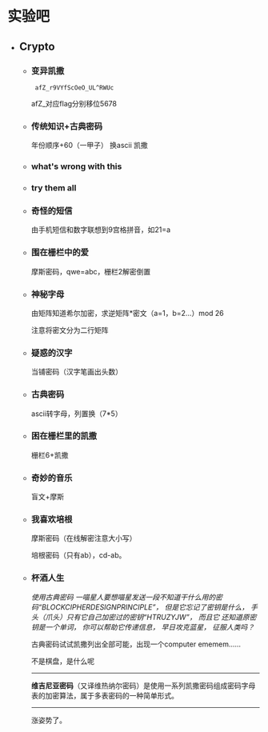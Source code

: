 # **实验吧**
- ## Crypto
   - ### 变异凯撒
          afZ_r9VYfScOeO_UL^RWUc 
     afZ_对应flag分别移位5678
   - ### 传统知识+古典密码
     年份顺序+60（一甲子）                       换ascii
     凯撒

   - ###  what's wrong with this
   
   - ### try them all
   
   -  ### 奇怪的短信
      由手机短信和数字联想到9宫格拼音，如21=a
     
    - ### 围在栅栏中的爱
      摩斯密码，qwe=abc，栅栏2解密倒置
    - ### 神秘字母
      由矩阵知道希尔加密，求逆矩阵*密文（a=1，b=2...）mod 26
      
      注意将密文分为二行矩阵
    - ### 疑惑的汉字
      当铺密码（汉字笔画出头数）
    - ### 古典密码
      ascii转字母，列置换（7*5）
    - ### 困在栅栏里的凯撒
      栅栏6+凯撒
    - ### 奇妙的音乐
      盲文+摩斯
    - ### 我喜欢培根
      摩斯密码（在线解密注意大小写）

      培根密码（只有ab），cd-ab。
    - ### 杯酒人生
         *使用古典密码 
         一喵星人要想喵星发送一段不知道干什么用的密码“BLOCKCIPHERDESIGNPRINCIPLE”，
         但是它忘记了密钥是什么， 手头（爪头）只有它自己加密过的密钥“HTRUZYJW”， 而且它
         还知道原密钥是一个单词， 你可以帮助它传递信息， 早日攻克蓝星， 征服人类吗？*
         
        古典密码试试凯撒列出全部可能，出现一个computer
        ememem......
                               
        不是棋盘，是什么呢
        ***
        **维吉尼亚密码**（又译维热纳尔密码）是使用一系列凯撒密码组成密码字母表的加密算法，属于多表密码的一种简单形式。
        ***
        涨姿势了。
